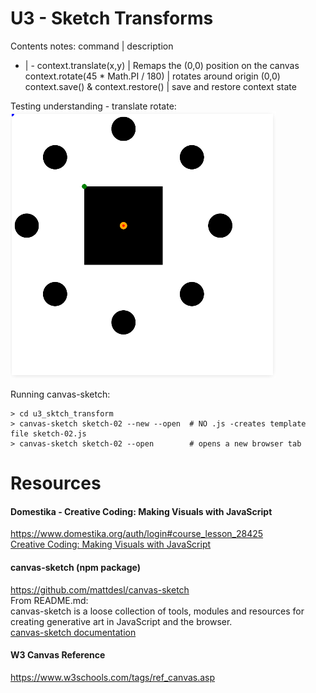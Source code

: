 # U3 - Sketch Transforms
Contents notes:
command | description
- | -
context.translate(x,y) | Remaps the (0,0) position on the canvas
context.rotate(45 * Math.PI / 180) | rotates around origin (0,0)
context.save() & context.restore() | save and restore context state 
  
Testing understanding - translate rotate:  
![canvas-sketch](https://github.com/UnacceptableBehaviour/js_canvas/blob/master/test_pages/u3_sktch_transform/01-translate-rotate.png)  

Running canvas-sketch:  
```
> cd u3_sktch_transform
> canvas-sketch sketch-02 --new --open  # NO .js -creates template file sketch-02.js
> canvas-sketch sketch-02 --open        # opens a new browser tab
```


  
# Resources
#### Domestika - Creative Coding: Making Visuals with JavaScript
https://www.domestika.org/auth/login#course_lesson_28425  
[Creative Coding: Making Visuals with JavaScript](https://www.domestika.org/auth/login#course_lesson_28425)
  
#### canvas-sketch (npm package)
https://github.com/mattdesl/canvas-sketch  
From README.md:  
canvas-sketch is a loose collection of tools, modules and resources for creating generative art in JavaScript and the browser.  
[canvas-sketch documentation](https://github.com/mattdesl/canvas-sketch/blob/master/docs/README.md)  

#### W3 Canvas Reference
https://www.w3schools.com/tags/ref_canvas.asp

